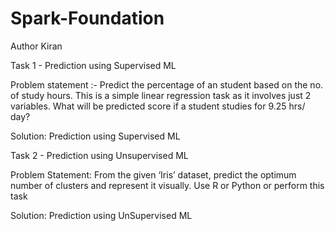 # Spark-Foundation

Author Kiran

Task 1 - Prediction using Supervised ML

Problem statement :- 
Predict the percentage of an student based on the no. of study hours.
This is a simple linear regression task as it involves just 2 variables.
What will be predicted score if a student studies for 9.25 hrs/ day?

Solution: Prediction using Supervised ML

Task 2 - Prediction using Unsupervised ML

Problem Statement:
From the given ‘Iris’ dataset, predict the optimum number of clusters and represent it visually.
Use R or Python or perform this task

Solution: Prediction using UnSupervised ML
